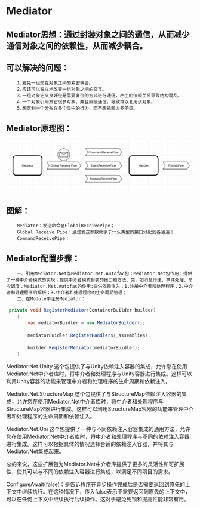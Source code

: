 Mediator
====
##  Mediator思想：通过封装对象之间的通信，从而减少通信对象之间的依赖性，从而减少耦合。

##  可以解决的问题：
        1.避免一组交互对象之间的紧密耦合。
        2.应该可以独立地改变一组对象之间的交互。
        3.一组对象定义良好但是需要复杂的方式进行通信，产生的依赖关系导致结构混乱。
        4.一个对象引用其它很多对象，并且直接通信，导致难以复用该对象。
        5.想定制一个分布在多个类中的行为，而不想依赖太多子类。
##  Mediator原理图：
![工作原理图](https://github.com/xieyangp/notes/blob/main/image/Mediator/mediator1.png)
##  图解：
        Mediator：发送命令至GlobalReceivePipe；
        Global Receive Pipe：通过发送参数继承于什么类型的接口分配到各通道；
        CommandReceivePipe：
       
##  Mediator配置步骤：
        一、引用Mediator.Net与Mediator.Net.Autofac包；Mediator.Net包作用：提供了一种中介者模式的实现；提供中介者模式封装的接口和方法、类，如消息传递、事件处理、命令调度；Mediator.Net.Autofac的作用:提供依赖注入；1.注册中介者和处理程序；2.中介者和处理程序的解析；3.中介者和处理程序的生命周期管理；
        二、在Module中注册Mediator：
```C#
 private void RegisterMediator(ContainerBuilder builder)
    {
        var mediatorBuidler = new MediatorBuilder();

        mediatorBuidler.RegisterHandlers(_assemblies);

        builder.RegisterMediator(mediatorBuidler);
    }
```
 



        
Mediator.Net.Unity 这个包提供了与Unity依赖注入容器的集成，允许您在使用Mediator.Net中介者库时，将中介者和处理程序与Unity容器进行集成。这样可以利用Unity容器的功能来管理中介者和处理程序的生命周期和依赖注入。

Mediator.Net.StructureMap 这个包提供了与StructureMap依赖注入容器的集成，允许您在使用Mediator.Net中介者库时，将中介者和处理程序与StructureMap容器进行集成。这样可以利用StructureMap容器的功能来管理中介者和处理程序的生命周期和依赖注入。

Mediator.Net.Uni 这个包提供了一种与不同依赖注入容器集成的通用方法，允许您在使用Mediator.Net中介者库时，将中介者和处理程序与不同的依赖注入容器进行集成。这样可以根据具体的情况选择合适的依赖注入容器，并将其与Mediator.Net集成起来。

总的来说，这些扩展包为Mediator.Net中介者库提供了更多的灵活性和可扩展性，使其可以与不同的依赖注入容器进行集成，以满足不同项目的需求。


ConfigureAwait(false)：是告诉程序在异步操作完成后是否需要返回到原先的上下文中继续执行。在这种情况下，传入false表示不需要返回到原先的上下文中，可以在任何上下文中继续执行后续操作。这对于避免死锁和提高性能非常有用。
